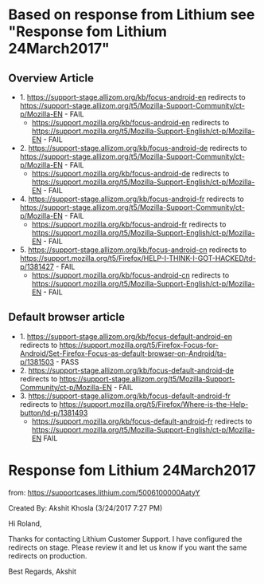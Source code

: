 # Based on response from Lithium see "Response fom Lithium 24March2017"
## Overview Article
* 1\. https://support-stage.allizom.org/kb/focus-android-en redirects to https://support-stage.allizom.org/t5/Mozilla-Support-Community/ct-p/Mozilla-EN - FAIL
  * https://support.mozilla.org/kb/focus-android-en redirects to https://support.mozilla.org/t5/Mozilla-Support-English/ct-p/Mozilla-EN - FAIL
* 2\. https://support-stage.allizom.org/kb/focus-android-de redirects to https://support-stage.allizom.org/t5/Mozilla-Support-Community/ct-p/Mozilla-EN - FAIL
  * https://support.mozilla.org/kb/focus-android-de redirects to https://support.mozilla.org/t5/Mozilla-Support-English/ct-p/Mozilla-EN - FAIL
* 4\. https://support-stage.allizom.org/kb/focus-android-fr redirects to https://support-stage.allizom.org/t5/Mozilla-Support-Community/ct-p/Mozilla-EN - FAIL
  * https://support.mozilla.org/kb/focus-android-fr redirects to https://support.mozilla.org/t5/Mozilla-Support-English/ct-p/Mozilla-EN - FAIL
* 5\. https://support-stage.allizom.org/kb/focus-android-cn redirects to https://support.mozilla.org/t5/Firefox/HELP-I-THINK-I-GOT-HACKED/td-p/1381427 - FAIL
  * https://support.mozilla.org/kb/focus-android-cn redirects to https://support.mozilla.org/t5/Mozilla-Support-English/ct-p/Mozilla-EN - FAIL

## Default browser article

* 1\. https://support-stage.allizom.org/kb/focus-default-android-en redirects to https://support.mozilla.org/t5/Firefox-Focus-for-Android/Set-Firefox-Focus-as-default-browser-on-Android/ta-p/1381503 - PASS
* 2\. https://support-stage.allizom.org/kb/focus-default-android-de redirects to https://support-stage.allizom.org/t5/Mozilla-Support-Community/ct-p/Mozilla-EN - FAIL
* 3\.  https://support-stage.allizom.org/kb/focus-default-android-fr redirects to https://support.mozilla.org/t5/Firefox/Where-is-the-Help-button/td-p/1381493
  * https://support.mozilla.org/kb/focus-default-android-fr redirects to https://support.mozilla.org/t5/Mozilla-Support-English/ct-p/Mozilla-EN FAIL

# Response fom Lithium 24March2017
from: https://supportcases.lithium.com/5006100000AatyY

Created By: Akshit Khosla (3/24/2017 7:27 PM)

Hi Roland,

Thanks for contacting Lithium Customer Support. I have configured the redirects on stage. Please review it and let us know if you want the same redirects on production.

Best Regards,
Akshit

